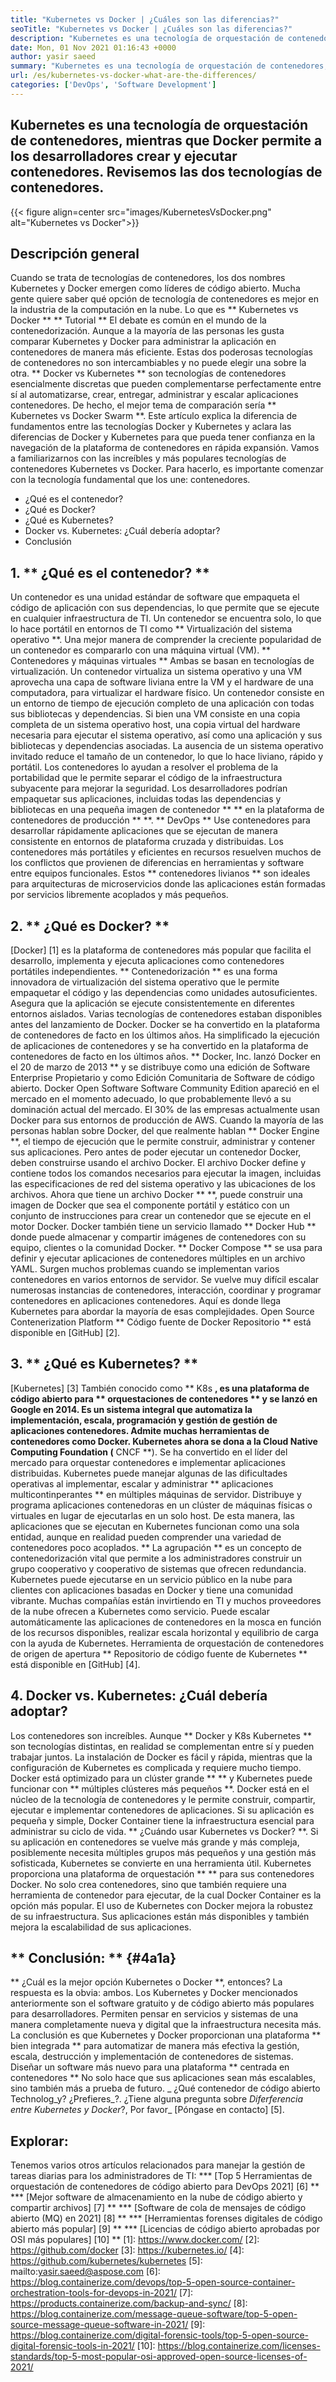 ```yaml
---
title: "Kubernetes vs Docker | ¿Cuáles son las diferencias?" 
seoTitle: "Kubernetes vs Docker | ¿Cuáles son las diferencias?" 
description: "Kubernetes es una tecnología de orquestación de contenedores, mientras que Docker es una tecnología para crear y ejecutar contenedores. Revisemos Kubernetes vs Docker." 
date: Mon, 01 Nov 2021 01:16:43 +0000
author: yasir saeed
summary: "Kubernetes es una tecnología de orquestación de contenedores, mientras que Docker permite a los desarrolladores crear y ejecutar contenedores. Revisemos las dos tecnologías de contenedores." 
url: /es/kubernetes-vs-docker-what-are-the-differences/
categories: ['DevOps', 'Software Development']
---
```


## Kubernetes es una tecnología de orquestación de contenedores, mientras que Docker permite a los desarrolladores crear y ejecutar contenedores. Revisemos las dos tecnologías de contenedores.

{{< figure align=center src="images/KubernetesVsDocker.png" alt="Kubernetes vs Docker">}}


## **Descripción general**
Cuando se trata de tecnologías de contenedores, los dos nombres Kubernetes y Docker emergen como líderes de código abierto. Mucha gente quiere saber qué opción de tecnología de contenedores es mejor en la industria de la computación en la nube. Lo que es ** Kubernetes vs Docker ** ** Tutorial ** El debate es común en el mundo de la contenedorización. Aunque a la mayoría de las personas les gusta comparar Kubernetes y Docker para administrar la aplicación en contenedores de manera más eficiente. Estas dos poderosas tecnologías de contenedores no son intercambiables y no puede elegir una sobre la otra. ** Docker vs Kubernetes ** son tecnologías de contenedores esencialmente discretas que pueden complementarse perfectamente entre sí al automatizarse, crear, entregar, administrar y escalar aplicaciones contenedores. De hecho, el mejor tema de comparación sería ** Kubernetes vs Docker Swarm **.
Este artículo explica la diferencia de fundamentos entre las tecnologías Docker y Kubernetes y aclara las diferencias de Docker y Kubernetes para que pueda tener confianza en la navegación de la plataforma de contenedores en rápida expansión. Vamos a familiarizarnos con las increíbles y más populares tecnologías de contenedores Kubernetes vs Docker. Para hacerlo, es importante comenzar con la tecnología fundamental que los une: contenedores.
  * ¿Qué es el contenedor?
  * ¿Qué es Docker?
  * ¿Qué es Kubernetes?
  * Docker vs. Kubernetes: ¿Cuál debería adoptar?
  * Conclusión

## 1. ** ¿Qué es el contenedor? **
Un contenedor es una unidad estándar de software que empaqueta el código de aplicación con sus dependencias, lo que permite que se ejecute en cualquier infraestructura de TI. Un contenedor se encuentra solo, lo que lo hace portátil en entornos de TI como ** Virtualización del sistema operativo **. Una mejor manera de comprender la creciente popularidad de un contenedor es compararlo con una máquina virtual (VM). ** Contenedores y máquinas virtuales ** Ambas se basan en tecnologías de virtualización. Un contenedor virtualiza un sistema operativo y una VM aprovecha una capa de software liviana entre la VM y el hardware de una computadora, para virtualizar el hardware físico.
Un contenedor consiste en un entorno de tiempo de ejecución completo de una aplicación con todas sus bibliotecas y dependencias. Si bien una VM consiste en una copia completa de un sistema operativo host, una copia virtual del hardware necesaria para ejecutar el sistema operativo, así como una aplicación y sus bibliotecas y dependencias asociadas. La ausencia de un sistema operativo invitado reduce el tamaño de un contenedor, lo que lo hace liviano, rápido y portátil. Los contenedores lo ayudan a resolver el problema de la portabilidad que le permite separar el código de la infraestructura subyacente para mejorar la seguridad. Los desarrolladores podrían empaquetar sus aplicaciones, incluidas todas las dependencias y bibliotecas en una pequeña imagen de contenedor ** ** en la plataforma de contenedores de producción ** **.
** DevOps ** Use contenedores para desarrollar rápidamente aplicaciones que se ejecutan de manera consistente en entornos de plataforma cruzada y distribuidas. Los contenedores más portátiles y eficientes en recursos resuelven muchos de los conflictos que provienen de diferencias en herramientas y software entre equipos funcionales. Estos ** contenedores livianos ** son ideales para arquitecturas de microservicios donde las aplicaciones están formadas por servicios libremente acoplados y más pequeños.

## 2. ** ¿Qué es Docker? **
[Docker] [1] es la plataforma de contenedores más popular que facilita el desarrollo, implementa y ejecuta aplicaciones como contenedores portátiles independientes. ** Contenedorización ** es una forma innovadora de virtualización del sistema operativo que le permite empaquetar el código y las dependencias como unidades autosuficientes. Asegura que la aplicación se ejecute consistentemente en diferentes entornos aislados. Varias tecnologías de contenedores estaban disponibles antes del lanzamiento de Docker. Docker se ha convertido en la plataforma de contenedores de facto en los últimos años. Ha simplificado la ejecución de aplicaciones de contenedores y se ha convertido en la plataforma de contenedores de facto en los últimos años.
** Docker, Inc. lanzó Docker en el 20 de marzo de 2013 ** y se distribuye como una edición de Software Enterprise Propietario y como Edición Comunitaria de Software de código abierto. Docker Open Software Software Community Edition apareció en el mercado en el momento adecuado, lo que probablemente llevó a su dominación actual del mercado. El 30% de las empresas actualmente usan Docker para sus entornos de producción de AWS.
Cuando la mayoría de las personas hablan sobre Docker, del que realmente hablan ** Docker Engine **, el tiempo de ejecución que le permite construir, administrar y contener sus aplicaciones. Pero antes de poder ejecutar un contenedor Docker, deben construirse usando el archivo Docker. El archivo Docker define y contiene todos los comandos necesarios para ejecutar la imagen, incluidas las especificaciones de red del sistema operativo y las ubicaciones de los archivos. Ahora que tiene un archivo Docker ** **, puede construir una imagen de Docker que sea el componente portátil y estático con un conjunto de instrucciones para crear un contenedor que se ejecute en el motor Docker. Docker también tiene un servicio llamado ** Docker Hub ** donde puede almacenar y compartir imágenes de contenedores con su equipo, clientes o la comunidad Docker. ** Docker Compose ** se usa para definir y ejecutar aplicaciones de contenedores múltiples en un archivo YAML.
Surgen muchos problemas cuando se implementan varios contenedores en varios entornos de servidor. Se vuelve muy difícil escalar numerosas instancias de contenedores, interacción, coordinar y programar contenedores en aplicaciones contenedores. Aquí es donde llega Kubernetes para abordar la mayoría de esas complejidades. Open Source Contenerization Platform ** Código fuente de Docker Repositorio ** está disponible en [GitHub] [2].

## 3. ** ¿Qué es Kubernetes? **
[Kubernetes] [3] También conocido como ** K8s **, es una plataforma de código abierto para ** orquestaciones de contenedores ** y se lanzó en Google en 2014. Es un sistema integral que automatiza la implementación, escala, programación y gestión de gestión de aplicaciones contenedores. Admite muchas herramientas de contenedores como Docker. Kubernetes ahora se dona a la Cloud Native Computing Foundation (** CNCF **). Se ha convertido en el líder del mercado para orquestar contenedores e implementar aplicaciones distribuidas.
Kubernetes puede manejar algunas de las dificultades operativas al implementar, escalar y administrar ** aplicaciones multicontinperantes ** en múltiples máquinas de servidor. Distribuye y programa aplicaciones contenedoras en un clúster de máquinas físicas o virtuales en lugar de ejecutarlas en un solo host. De esta manera, las aplicaciones que se ejecutan en Kubernetes funcionan como una sola entidad, aunque en realidad pueden comprender una variedad de contenedores poco acoplados. ** La agrupación ** es un concepto de contenedorización vital que permite a los administradores construir un grupo cooperativo y cooperativo de sistemas que ofrecen redundancia.
Kubernetes puede ejecutarse en un servicio público en la nube para clientes con aplicaciones basadas en Docker y tiene una comunidad vibrante. Muchas compañías están invirtiendo en TI y muchos proveedores de la nube ofrecen a Kubernetes como servicio. Puede escalar automáticamente las aplicaciones de contenedores en la mosca en función de los recursos disponibles, realizar escala horizontal y equilibrio de carga con la ayuda de Kubernetes. Herramienta de orquestación de contenedores de origen de apertura ** Repositorio de código fuente de Kubernetes ** está disponible en [GitHub] [4].

## 4. Docker vs. Kubernetes: ¿Cuál debería adoptar?
Los contenedores son increíbles. Aunque ** Docker y K8s Kubernetes ** son tecnologías distintas, en realidad se complementan entre sí y pueden trabajar juntos. La instalación de Docker es fácil y rápida, mientras que la configuración de Kubernetes es complicada y requiere mucho tiempo. Docker está optimizado para un clúster grande ** ** y Kubernetes puede funcionar con ** múltiples clústeres más pequeños **. Docker está en el núcleo de la tecnología de contenedores y le permite construir, compartir, ejecutar e implementar contenedores de aplicaciones. Si su aplicación es pequeña y simple, Docker Container tiene la infraestructura esencial para administrar su ciclo de vida.
** ¿Cuándo usar Kubernetes vs Docker? **. Si su aplicación en contenedores se vuelve más grande y más compleja, posiblemente necesita múltiples grupos más pequeños y una gestión más sofisticada, Kubernetes se convierte en una herramienta útil. Kubernetes proporciona una plataforma de orquestación ** ** para sus contenedores Docker. No solo crea contenedores, sino que también requiere una herramienta de contenedor para ejecutar, de la cual Docker Container es la opción más popular. El uso de Kubernetes con Docker mejora la robustez de su infraestructura. Sus aplicaciones están más disponibles y también mejora la escalabilidad de sus aplicaciones.

## ** Conclusión: ** {#4a1a}
** ¿Cuál es la mejor opción Kubernetes o Docker **, entonces? La respuesta es la obvia: ambos. Los Kubernetes y Docker mencionados anteriormente son el software gratuito y de código abierto más populares para desarrolladores. Permiten pensar en servicios y sistemas de una manera completamente nueva y digital que la infraestructura necesita más. La conclusión es que Kubernetes y Docker proporcionan una plataforma ** bien integrada ** para automatizar de manera más efectiva la gestión, escala, destrucción y implementación de contenedores de sistemas. Diseñar un software más nuevo para una plataforma ** centrada en contenedores ** No solo hace que sus aplicaciones sean más escalables, sino también más a prueba de futuro.
_ ¿Qué contenedor de código abierto Technolog_y? ¿Prefieres_?. ¿Tiene alguna pregunta sobre _Diferferencia entre Kubernetes y Docker_?, Por favor_ [Póngase en contacto] [5].

## Explorar:
Tenemos varios otros artículos relacionados para manejar la gestión de tareas diarias para los administradores de TI:
  *** [Top 5 Herramientas de orquestación de contenedores de código abierto para DevOps 2021] [6] **
  *** [Mejor software de almacenamiento en la nube de código abierto y compartir archivos] [7] **
  *** [Software de cola de mensajes de código abierto (MQ) en 2021] [8] **
  *** [Herramientas forenses digitales de código abierto más popular] [9] **
  *** [Licencias de código abierto aprobadas por OSI más populares] [10] **
[1]: https://www.docker.com/
[2]: https://github.com/docker
[3]: https://kubernetes.io/
[4]: https://github.com/kubernetes/kubernetes
[5]: mailto:yasir.saeed@aspose.com
[6]: https://blog.containerize.com/devops/top-5-open-source-container-orchestration-tools-for-devops-in-2021/
[7]: https://products.containerize.com/backup-and-sync/
[8]: https://blog.containerize.com/message-queue-software/top-5-open-source-message-queue-software-in-2021/
[9]: https://blog.containerize.com/digital-forensic-tools/top-5-open-source-digital-forensic-tools-in-2021/
[10]: https://blog.containerize.com/licenses-standards/top-5-most-popular-osi-approved-open-source-licenses-of-2021/
